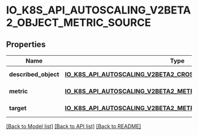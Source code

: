 # IO_K8S_API_AUTOSCALING_V2BETA2_OBJECT_METRIC_SOURCE

## Properties
Name | Type | Description | Notes
------------ | ------------- | ------------- | -------------
**described_object** | [**IO_K8S_API_AUTOSCALING_V2BETA2_CROSS_VERSION_OBJECT_REFERENCE**](io.k8s.api.autoscaling.v2beta2.CrossVersionObjectReference.md) |  | [default to null]
**metric** | [**IO_K8S_API_AUTOSCALING_V2BETA2_METRIC_IDENTIFIER**](io.k8s.api.autoscaling.v2beta2.MetricIdentifier.md) |  | [default to null]
**target** | [**IO_K8S_API_AUTOSCALING_V2BETA2_METRIC_TARGET**](io.k8s.api.autoscaling.v2beta2.MetricTarget.md) |  | [default to null]

[[Back to Model list]](../README.md#documentation-for-models) [[Back to API list]](../README.md#documentation-for-api-endpoints) [[Back to README]](../README.md)


